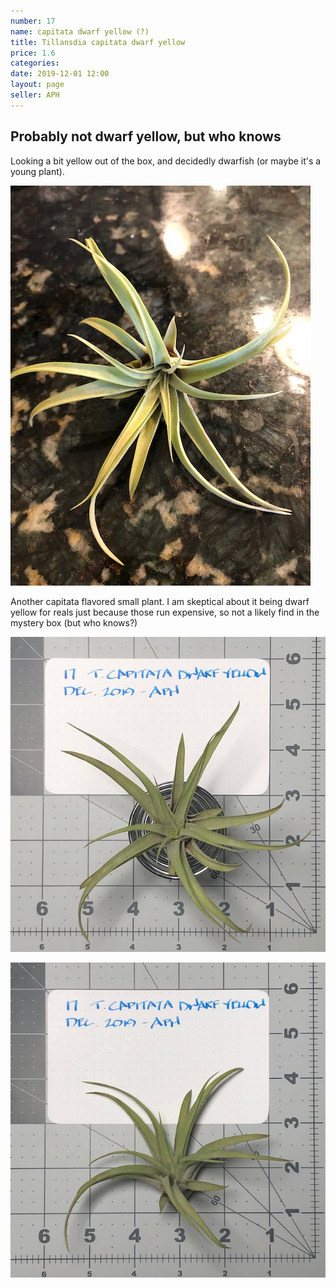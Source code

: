 ```yaml
---
number: 17
name: capitata dwarf yellow (?)
title: Tillansdia capitata dwarf yellow
price: 1.6
categories:
date: 2019-12-01 12:00
layout: page
seller: APH
---
```

## Probably not dwarf yellow, but who knows

Looking a bit yellow out of the box, and decidedly dwarfish (or maybe it's a young plant).

!["Tillandsia capitata"](/i/IMG_5475.jpeg "Tillandsia capitata")

Another capitata flavored small plant. I am skeptical about it being dwarf yellow for reals just because those run expensive, so not a likely find in the mystery box (but who knows?)

!["Tillandsia capitata"](/i/IMG_5842.jpeg "Tillandsia capitata")

!["Tillandsia capitata"](/i/IMG_5843.jpeg "Tillandsia capitata")
